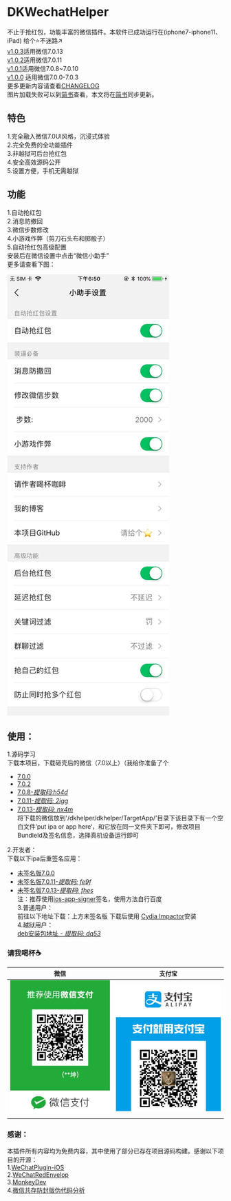 # DKWechatHelper   
 
不止于抢红包，功能丰富的微信插件。本软件已成功运行在(iphone7-iphone11、iPad) 
给个⭐️不迷路↗️   
[v1.0.3](https://github.com/DKWechatHelper/DKWechatHelper/releases/tag/1.0.3)适用微信7.0.13  
[v1.0.2](https://github.com/DKWechatHelper/DKWechatHelper/releases/tag/1.0.2)适用微信7.0.11  
[v1.0.1](https://github.com/DKWechatHelper/DKWechatHelper/releases/tag/1.0.1)适用微信7.0.8~7.0.10  
[v1.0.0](https://github.com/DKWechatHelper/DKWechatHelper/releases/tag/1.0.0) 适用微信7.0.0-7.0.3   
更多更新内容请查看[CHANGELOG](./CHANGELOG.md)   
图片加载失败可以到[简书](https://www.jianshu.com/p/8f3eae328a20)查看，本文将在[简书](https://www.jianshu.com/p/8f3eae328a20)同步更新。
## 特色    
1.完全融入微信7.0UI风格，沉浸式体验   
2.完全免费的全功能插件  
3.非越狱可后台抢红包   
4.安全高效源码公开   
5.设置方便，手机无需越狱   
## 功能    
1.自动抢红包   
2.消息防撤回   
3.微信步数修改   
4.小游戏作弊（剪刀石头布和掷骰子）     
5.自动抢红包高级配置   
安装后在微信设置中点击“微信小助手”  
更多请查看下图：  

![IMG_0223](./IMG_0223.jpg)

## 使用：  
1.源码学习   
    下载本项目，下载砸壳后的微信（7.0以上）（我给你准备了个  
* [7.0.0](https://pan.baidu.com/s/15pVma66Ea822YVGrBa2GHw)
* [7.0.2](https://pan.baidu.com/s/1SHZHfu94Z_jhCkaaFDx8pA)
* [7.0.8-*提取码:h54d*](https://pan.baidu.com/s/11VoUXPC4vb5zg8HzP3kC0Q)
* [7.0.11-*提取码: 2igg*](https://pan.baidu.com/s/1mU_mezsWhqL2-AY0PB-vVg)   
* [7.0.13-*提取码: nx4m*](https://pan.baidu.com/s/1rqB0pV4zMEB6Z3VJTsTa8Q)   
将下载的微信放到'/dkhelper/dkhelper/TargetApp/'目录下该目录下有一个空白文件’put ipa or app here‘，和它放在同一文件夹下即可，修改项目BundleId及签名信息，选择真机设备运行即可   

2.开发者：   
    下载以下ipa后重签名应用：
* [未签名版7.0.0](https://pan.baidu.com/s/1-zEUQRGn3H4bZVqHpyffzQ)    
* [未签名版7.0.11-*提取码: fe9f*](https://pan.baidu.com/s/1sOPCqnCPxSdIKq7TKuHK9g)     
* [未签名版7.0.13-*提取码: fhes*](https://pan.baidu.com/s/1DgSl5u0Gip3cNdqZmRFEWw)  
    注：推荐使用[ios-app-signer](https://github.com/DanTheMan827/ios-app-signer)签名，使用方法自行百度     
3.普通用户：   
    前往以下地址下载：上方未签名版
    下载后使用 [Cydia Impactor](http://www.cydiaimpactor.com/)安装  
4.越狱用户：  
[deb安装包地址 - *提取码: dq53*](https://pan.baidu.com/s/1NyDrM_VF3JYv7PAyW_VkcQ)  


### 请我喝杯☕️     

|  微信  | 支付宝 |
| --- | --- |
| ![IMG_4272](./IMG_4272.JPG) |  ![IMG_4286](./IMG_4286.JPG)|




### 感谢：   
本插件所有内容均为免费内容，其中使用了部分已存在项目源码构建。感谢以下项目的开源：  
1.[WeChatPlugin-iOS](https://github.com/TKkk-iOSer/WeChatPlugin-iOS)   
2.[WeChatRedEnvelop](https://github.com/buginux/WeChatRedEnvelop)   
3.[MonkeyDev](https://github.com/AloneMonkey/MonkeyDev)   
4.[微信共存防封版伪代码分析](https://www.jianshu.com/p/e797ba55e336)   

